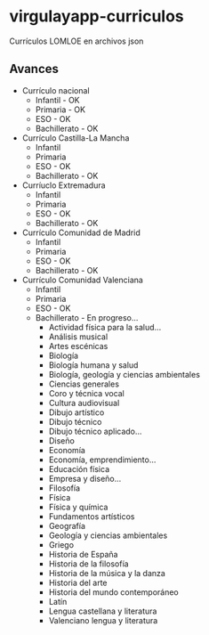 # virgulayapp-curriculos
Currículos LOMLOE en archivos json

## Avances
* Currículo nacional
  * Infantil - OK
  * Primaria - OK
  * ESO - OK
  * Bachillerato - OK
* Currículo Castilla-La Mancha
  * Infantil
  * Primaria
  * ESO - OK
  * Bachillerato - OK
* Curríuclo Extremadura
  * Infantil
  * Primaria
  * ESO - OK
  * Bachillerato - OK
* Currículo Comunidad de Madrid
  * Infantil
  * Primaria
  * ESO - OK
  * Bachillerato - OK
* Currículo Comunidad Valenciana
  * Infantil
  * Primaria
  * ESO - OK
  * Bachillerato - En progreso...
    * Actividad física para la salud...
    * Análisis musical
    * Artes escénicas
    * Biología
    * Biología humana y salud
    * Biología, geología y ciencias ambientales
    * Ciencias generales
    * Coro y técnica vocal
    * Cultura audiovisual
    * Dibujo artístico
    * Dibujo técnico
    * Dibujo técnico aplicado...
    * Diseño
    * Economía
    * Economía, emprendimiento...
    * Educación física
    * Empresa y diseño...
    * Filosofía
    * Física
    * Física y química
    * Fundamentos artísticos
    * Geografía
    * Geología y ciencias ambientales
    * Griego
    * Historia de España
    * Historia de la filosofía
    * Historia de la música y la danza
    * Historia del arte
    * Historia del mundo contemporáneo
    * Latín
    * Lengua castellana y literatura
    * Valenciano lengua y literatura

